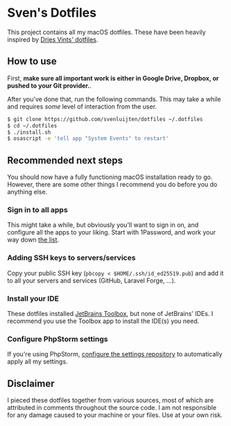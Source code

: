 # Sven's Dotfiles
This project contains all my macOS dotfiles. These have been heavily inspired by [Dries Vints' dotfiles](https://github.com/driesvints/dotfiles).

## How to use
First, **make sure all important work is either in Google Drive, Dropbox, or pushed to your Git provider.**.

After you've done that, run the following commands. This may take a while and requires _some_ level of interaction from the user.

```sh
$ git clone https://github.com/svenluijten/dotfiles ~/.dotfiles
$ cd ~/.dotfiles
$ ./install.sh
$ osascript -e 'tell app "System Events" to restart'
```

## Recommended next steps
You should now have a fully functioning macOS installation ready to go. However, there are some other things I recommend you
do before you do anything else.

### Sign in to all apps
This might take a while, but obviously you'll want to sign in on, and configure all the apps to your liking. Start with 1Password, and
work your way down [the list](Brewfile#L28).

### Adding SSH keys to servers/services
Copy your public SSH key (`pbcopy < $HOME/.ssh/id_ed25519.pub`) and add it to all your servers and services (GitHub, Laravel Forge, ...).

### Install your IDE
These dotfiles installed [JetBrains Toolbox](https://www.jetbrains.com/toolbox/), but none of JetBrains' IDEs. I recommend you use the
Toolbox app to install the IDE(s) you need.

### Configure PhpStorm settings
If you're using PhpStorm, [configure the settings repository](https://www.jetbrains.com/help/phpstorm/sharing-your-ide-settings.html#settings-repository)
to automatically apply all my settings.

## Disclaimer
I pieced these dotfiles together from various sources, most of which are attributed in comments throughout the source code. I am not
responsible for any damage caused to your machine or your files. Use at your own risk.
